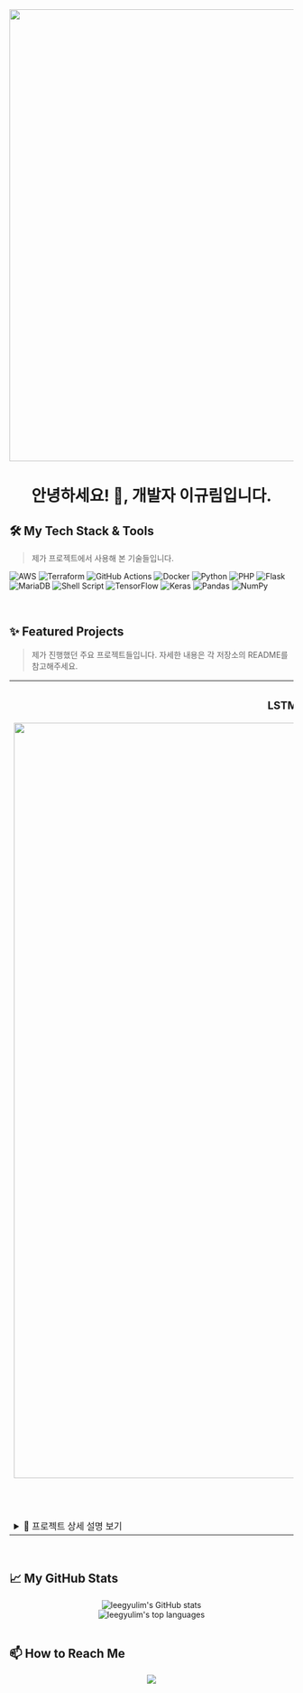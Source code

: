 <!-- 
Hi, I'm [Your Name]! 
-->

<!-- 1. HEADER -->
<div align="center">
  <img src="[![search pstatic](https://github.com/user-attachments/assets/15cfbad5-73cf-471b-b704-b1e6c65b63ab)]" width="800"/>
  <h1> 안녕하세요! 👋, 개발자 이규림입니다. </h1>
</div>

<!-- 3. SKILLS -->
## 🛠️ My Tech Stack & Tools

> 제가 프로젝트에서 사용해 본 기술들입니다.

![AWS](https://img.shields.io/badge/AWS-232F3E?style=for-the-badge&logo=amazon-aws&logoColor=white)
![Terraform](https://img.shields.io/badge/Terraform-7B42BC?style=for-the-badge&logo=terraform&logoColor=white)
![GitHub Actions](https://img.shields.io/badge/GitHub%20Actions-2088FF?style=for-the-badge&logo=github-actions&logoColor=white)
![Docker](https://img.shields.io/badge/Docker-2496ED?style=for-the-badge&logo=docker&logoColor=white)
![Python](https://img.shields.io/badge/Python-3776AB?style=for-the-badge&logo=python&logoColor=white)
![PHP](https://img.shields.io/badge/PHP-777BB4?style=for-the-badge&logo=php&logoColor=white)
![Flask](https://img.shields.io/badge/Flask-000000?style=for-the-badge&logo=flask&logoColor=white)
![MariaDB](https://img.shields.io/badge/MariaDB-003545?style=for-the-badge&logo=mariadb&logoColor=white)
![Shell Script](https://img.shields.io/badge/Shell_Script-121011?style=for-the-badge&logo=gnu-bash&logoColor=white)
![TensorFlow](https://img.shields.io/badge/TensorFlow-FF6F00?style=for-the-badge&logo=tensorflow&logoColor=white)
![Keras](https://img.shields.io/badge/Keras-D00000?style=for-the-badge&logo=keras&logoColor=white)
![Pandas](https://img.shields.io/badge/Pandas-150458?style=for-the-badge&logo=pandas&logoColor=white)
![NumPy](https://img.shields.io/badge/NumPy-013243?style=for-the-badge&logo=numpy&logoColor=white)

<br/>

<!-- 4. FEATURED PROJECTS -->
## ✨ Featured Projects

> 제가 진행했던 주요 프로젝트들입니다. 자세한 내용은 각 저장소의 README를 참고해주세요.

<table>
  <tr>
    <td width="50%">
      <h3 align="center">LSTM 기반 시계열 데이터를 활용한 평균 온도 예측 모델</h3>
      <div align="center">
        <a href="https://github.com/leegyulim/Temperature-Prediction-LSTM.git" target="_blank">
          <img src="[<img width="1346" height="1337" alt="php" src="https://github.com/user-attachments/assets/641bceed-ab77-434a-81b3-4ddd59230376" />]" alt="Project Banner" width="400">
        </a>
        <p>
          <a href="https://github.com/leegyulim/Temperature-Prediction-LSTM.git" target="_blank">
            <b> 🚀 GitHub Repository </b>
          </a>
        </p>
      </div>
      <details>
        <summary> 📖 프로젝트 상세 설명 보기 </summary>
        <ul>
          <li>과거 20년치 기상 데이터를 분석하여 미래의 평균 온도를 예측하는 딥러닝 모델을 개발했습니다.</li>
          <li><b>주요 구현 내용:</b></li>
          <ul>
            <li><b>데이터 전처리:</b> 20년 분량의 시계열 데이터에서 불필요한 변수를 제거하고 결측치를 처리하여 모델 학습용 데이터셋을 구축</li>
            <li><b>모델링:</b> 시간에 따른 데이터 패턴과 장기 의존성 학습에 유리한 RNN 기반의 <b>LSTM 모델</b>을 설계 및 구현</li>
            <li><b>모델 최적화:</b> <b>TensorFlow/Keras</b>를 활용하고, 활성화 함수(Hyperbolic Tangent)와 옵티마이저(Adam)를 선정하여 모델 성능 최적화</li>
            <li><b>성능 검증:</b> 구축된 모델의 예측값과 실제 온도를 비교하여 <b>평균제곱오차(MSE)</b>를 계산하고, 목표 정확도를 달성했음을 정량적으로 검증</li>
          </ul>
        </ul>
      </details>
    </td>
    <td width="50%">
      <h3 align="center">PHP/MariaDB 게시판 CI/CD 파이프라인 구축</h3>
      <div align="center">
        <a href="https://github.com/leegyulim/my-php-board-project" target="_blank">
          <img src="[<img width="1346" height="1337" alt="php" src="https://github.com/user-attachments/assets/641bceed-ab77-434a-81b3-4ddd59230376" />]" alt="Project Banner" width="400">
        </a>
        <p>
          <a href="https://github.com/leegyulim/my-php-board-project" target="_blank">
            <b> 🚀 GitHub Repository </b>
          </a>
        </p>
      </div>
      <details>
        <summary> 📖 프로젝트 상세 설명 보기 </summary>
        <ul>
          <li>PHP/MariaDB로 구성된 다중 컨테이너 웹 애플리케이션을 AWS EC2에 자동으로 배포하는 End-to-End 파이프라인을 구축했습니다.</li>
          <li><b>주요 구현 내용:</b></li>
          <ul>
            <li><b>Docker Compose:</b> Web/DB 서버 환경을 코드로 정의하고 관리</li>
            <li><b>GitHub Actions:</b> `git push` 시 자동으로 이미지를 빌드하고 EC2에 배포 (CI/CD)</li>
            <li><b>Terraform:</b> EC2, 보안 그룹 등 모든 AWS 인프라를 코드로 관리 (IaC)</li>
            <li><b>트러블슈팅:</b> 클라우드 네트워크, 권한, 경로 등 배포 과정에서 발생하는 다양한 문제를 해결</li>
          </ul>
        </ul>
      </details>
    </td>
    <td width="50%">
      <h3 align="center">단축 URL 서비스 CI/CD 파이프라인 구축</h3>
       <div align="center">
        <a href="https://github.com/leegyulim/my-short-url-app" target="_blank">
          <img src="[<img width="532" height="1036" alt="화면 캡처 2025-09-27 200438" src="https://github.com/user-attachments/assets/69319da2-7a22-4046-b635-dba44e871e00" />]" alt="Project Banner" width="400">
        </a>
        <p>
          <a href="https://github.com/leegyulim/my-short-url-app" target="_blank">
            <b> 🚀 GitHub Repository </b>
          </a>
        </p>
      </div>
      <details>
        <summary> 📖 프로젝트 상세 설명 보기 </summary>
        <ul>
          <li>Python/Flask로 개발한 간단한 웹 애플리케이션을 AWS EC2에 자동으로 배포하는 파이프라인을 구축했습니다.</li>
          <li><b>주요 구현 내용:</b></li>
          <ul>
            <li><b>Docker:</b> `Dockerfile`을 이용한 애플리케이션 컨테이너화</li>
            <li><b>GitHub Actions:</b> Docker Hub 이미지 자동 푸시 및 EC2 원격 배포</li>
            <li><b>Terraform:</b> 단일 EC2 인스턴스 및 관련 인프라 코드화</li>
          </ul>
        </ul>
      </details>
    </td>
  </tr>
</table>

<br/>

<!-- 5. GITHUB STATS -->
## 📈 My GitHub Stats

<div align="center">
  <img src="https://github-readme-stats.vercel.app/api?username=leegyulim&show_icons=true&theme=radical&rank_icon=github" alt="leegyulim's GitHub stats"/>
  <br/>
  <img src="https://github-readme-stats.vercel.app/api/top-langs/?username=leegyulim&layout=compact&theme=radical" alt="leegyulim's top languages" />
</div>

<br/>

<!-- 6. CONTACT -->
## 📫 How to Reach Me

<p align="center">
  <a href="mailto:tbehfdl1@gmail.com"><img src="https://img.shields.io/badge/Email-EA4335?style=for-the-badge&logo=gmail&logoColor=white"></a>
</p>
